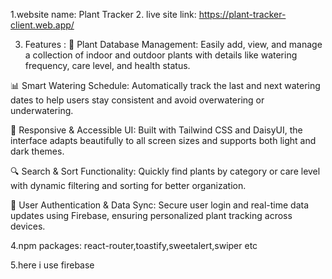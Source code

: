 1.website name: Plant Tracker
2. live site link: https://plant-tracker-client.web.app/

3. Features :
🌱 Plant Database Management: Easily add, view, and manage a collection of indoor and outdoor plants with details like watering frequency, care level, and health status.

📊 Smart Watering Schedule: Automatically track the last and next watering dates to help users stay consistent and avoid overwatering or underwatering.

🌈 Responsive & Accessible UI: Built with Tailwind CSS and DaisyUI, the interface adapts beautifully to all screen sizes and supports both light and dark themes.

🔍 Search & Sort Functionality: Quickly find plants by category or care level with dynamic filtering and sorting for better organization.

🔐 User Authentication & Data Sync: Secure user login and real-time data updates using Firebase, ensuring personalized plant tracking across devices.

4.npm packages: react-router,toastify,sweetalert,swiper etc

5.here i use firebase